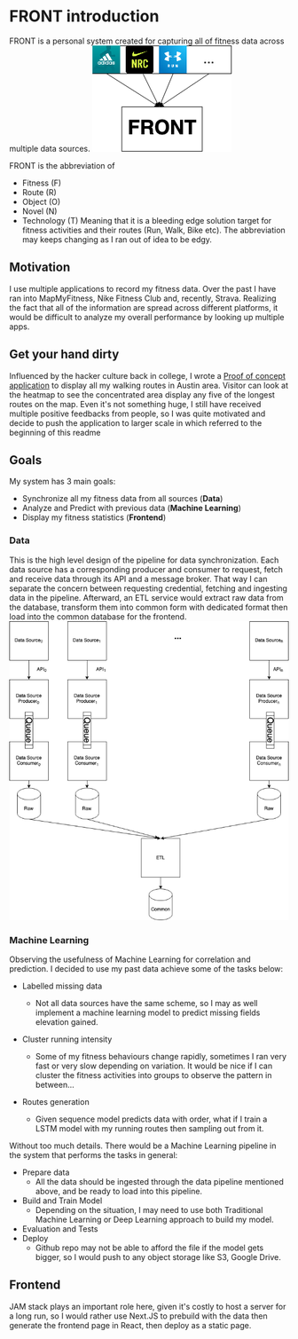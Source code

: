 # FRONT introduction

FRONT is a personal system created for capturing all of fitness data across multiple data sources.
![front abstract](./static/front_abstract.png)

FRONT is the abbreviation of

- Fitness (F)
- Route (R)
- Object (O)
- Novel (N)
- Technology (T)
Meaning that it is a bleeding edge solution target for fitness activities and their routes (Run, Walk, Bike etc). The abbreviation may keeps changing as I ran out of idea to be edgy.

## Motivation

I use multiple applications to record my fitness data. Over the past I have ran into MapMyFitness, Nike Fitness Club and, recently, Strava. Realizing the fact that all of the information are spread across different platforms, it would be difficult to analyze my overall performance by looking up multiple apps.

## Get your hand dirty

Influenced by the hacker culture back in college, I wrote a [Proof of concept application](http://killvung.github.io/nuxt-front) to display all my walking routes in Austin area. Visitor can look at the heatmap to see the concentrated area display any five of the longest routes on the map. Even it's not something huge, I still have received multiple positive feedbacks from people, so I was quite motivated and decide to push the application to larger scale in which referred to the beginning of this readme

## Goals

My system has 3 main goals:

- Synchronize all my fitness data from all sources (**Data**)
- Analyze and Predict with previous data (**Machine Learning**)
- Display my fitness statistics (**Frontend**)

### Data

This is the high level design of the pipeline for data synchronization. Each data source has a corresponding producer and consumer to request, fetch and receive data through its API and a message broker. That way I can separate the concern between requesting credential, fetching and ingesting data in the pipeline. Afterward, an ETL service would extract raw data from the database, transform them into common form with dedicated format then load into the common database for the frontend.
![data pipeline](./static/data_pipeline.png)

### Machine Learning

Observing the usefulness of Machine Learning for correlation and prediction. I decided to use my past data achieve some of the tasks below:

- Labelled missing data

  - Not all data sources have the same scheme, so I may as well implement a machine learning model to predict missing fields elevation gained.

- Cluster running intensity

  - Some of my fitness behaviours change rapidly, sometimes I ran very fast or very slow depending on variation. It would be nice if I can cluster the fitness activities into groups to observe the pattern in between...

- Routes generation

  - Given sequence model predicts data with order, what if I train a LSTM model with my running routes then sampling out from it.

Without too much details. There would be a Machine Learning pipeline in the system that performs the tasks in general:

- Prepare data
  - All the data should be ingested through the data pipeline mentioned above, and be ready to load into this pipeline.
- Build and Train Model
  - Depending on the situation, I may need to use both Traditional Machine Learning or Deep Learning approach to build my model.
- Evaluation and Tests
- Deploy
  - Github repo may not be able to afford the file if the model gets bigger, so I would push to any object storage like S3, Google Drive.

## Frontend

JAM stack plays an important role here, given it's costly to host a server for a long run, so I would rather use Next.JS to prebuild with the data then generate the frontend page in React, then deploy as a static page.
